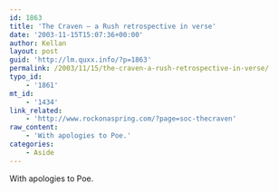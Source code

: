 ```yaml
---
id: 1863
title: 'The Craven – a Rush retrospective in verse'
date: '2003-11-15T15:07:36+00:00'
author: Kellan
layout: post
guid: 'http://lm.quxx.info/?p=1863'
permalink: /2003/11/15/the-craven-a-rush-retrospective-in-verse/
typo_id:
    - '1861'
mt_id:
    - '1434'
link_related:
    - 'http://www.rockonaspring.com/?page=soc-thecraven'
raw_content:
    - 'With apologies to Poe.'
categories:
    - Aside
---
```


With apologies to Poe.